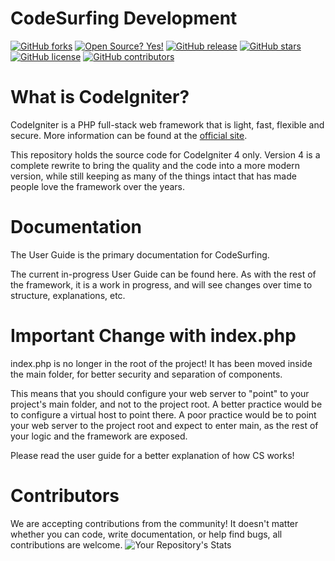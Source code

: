 # CodeSurfing Development

[![GitHub forks](https://img.shields.io/github/forks/rioagungpurnomo/codesurfing.svg?style=social&label=Fork&maxAge=2592000)](https://GitHub.com/rioagungpurnomo/codesurfing/network/)
[![Open Source? Yes!](https://badgen.net/badge/Open%20Source%20%3F/Yes%21/blue?icon=github)](https://github.com/rioagungpurnomo/codesurfing/)
[![GitHub release](https://img.shields.io/github/release/rioagungpurnomo/codesurfing.svg)](https://GitHub.com/rioagungpurnomo/codesurfing/releases/)
[![GitHub stars](https://img.shields.io/github/stars/rioagungpurnomo/codesurfing.svg?style=social&label=Star&maxAge=2592000)](https://GitHub.com/rioagungpurnomo/codesurfing/stargazers/)
[![GitHub license](https://img.shields.io/github/license/rioagungpurnomo/codesurfing.svg)](https://github.com/rioagungpurnomo/codesurfing/blob/main/LICENSE)
[![GitHub contributors](https://img.shields.io/github/contributors/rioagungpurnomo/codesurfing.svg)](https://GitHub.com/rioagungpurnomo/codesurfing/graphs/contributors/)

# What is CodeIgniter?

CodeIgniter is a PHP full-stack web framework that is light, fast, flexible and secure. More information can be found at the [official site](https://codesurfing.com).

This repository holds the source code for CodeIgniter 4 only. Version 4 is a complete rewrite to bring the quality and the code into a more modern version, while still keeping as many of the things intact that has made people love the framework over the years.

# Documentation

The User Guide is the primary documentation for CodeSurfing.

The current in-progress User Guide can be found here. As with the rest of the framework, it is a work in progress, and will see changes over time to structure, explanations, etc.

# Important Change with index.php

index.php is no longer in the root of the project! It has been moved inside the main folder, for better security and separation of components.

This means that you should configure your web server to "point" to your project's main folder, and not to the project root. A better practice would be to configure a virtual host to point there. A poor practice would be to point your web server to the project root and expect to enter main, as the rest of your logic and the framework are exposed.

Please read the user guide for a better explanation of how CS works!

# Contributors
We are accepting contributions from the community! It doesn't matter whether you can code, write documentation, or help find bugs, all contributions are welcome.
![Your Repository's Stats](https://contrib.rocks/image?repo=rioagungpurnomo/codesurfing)
